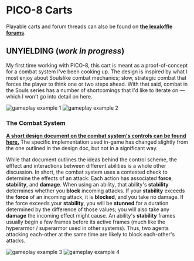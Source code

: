 # PICO-8 Carts

Playable carts and forum threads can also be found on [**the lexaloffle forums**](https://www.lexaloffle.com/bbs/?uid=34308).

## UNYIELDING (*work in progress*)
My first time working with PICO-8, this cart is meant as a proof-of-concept for a combat system I've been cooking up. The design is inspired by what I most enjoy about Soulslike combat mechanics; slow, strategic combat that forces the player to think one or two steps ahead. With that said, combat in the Souls series has a number of shortcomings that I'd like to iterate on — which I won't go into detail on here.

![gameplay example 1](https://i.imgur.com/fGLKa1L.gif)
![gameplay example 2](https://i.imgur.com/8IpGA7O.gif)

### The Combat System
[**A short design document on the combat system's controls can be found here.**](https://docs.google.com/document/d/1QBwIBs72zgdClWGkVCTEFVCA7pSMcFZF0BdWYCU7jxs/edit?usp=sharing) The specific implementation used in-game has changed slightly from the one outlined in the design doc, but not in a significant way.

While that document outlines the ideas behind the control scheme, the efffect and interactions between different abilities is a whole other discussion. In short, the combat system uses a contested check to determine the effects of an attack: Each action has associated **force**, **stability**, and **damage**. When using an ability, that ability's **stability** determines whether you **block** incoming attacks. If your **stability** exceeds the **force** of an incoming attack, it is **blocked**, and you take no damage. If the force exceeds your **stability**, you will be **stunned** for a duration determined by the difference of those values; you will also take any **damage** the incoming effect might cause. An ability's **stability** frames usually begin a few frames before its active frames (much like the hyperarmor / superarmor used in other systems). Thus, two agents attacking each-other at the same time are likely to block each-other's attacks.

![gameplay example 3](https://i.imgur.com/J83NhL4.gif)
![gameplay example 4](https://i.imgur.com/rSPczeA.gif)
